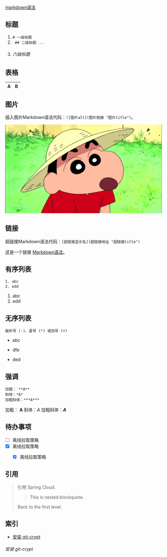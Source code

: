 [markdown语法](https://markdown.com.cn/basic-syntax/)  

## 标题

1. ``# 一级标题``
2. `` ## 二级标题``
``...``
6. ###### 六级标题

## 表格
| A   | B   |
| --- | --- |

## 图片
插入图片Markdown语法代码：``![图片alt](图片链接 "图片title")``。 

![这是图片](./img/ava.jpg "Magic Gardens")

## 链接

超链接Markdown语法代码：``[超链接显示名](超链接地址 "超链接title")``

这是一个链接 [Markdown语法](https://markdown.com.cn)。

## 有序列表
```
1. abc
2. edd
```
1. abc
2. edd
## 无序列表
```
破折号 (-)、星号 (*) 或加号 (+)

```
- abc
* dfe
+ ded


## 强调
```
加粗： **A**
斜体：*A*
加粗斜体：***A***
``` 
加粗： **A**
斜体：*A*
加粗斜体：***A***


## 待办事项
- [ ] 离线拉取策略
- [x] 离线拉取策略
    - [x] 离线拉取策略


## 引用
> 引用 Spring Cloud.
>
> > This is nested blockquote.
>
> Back to the first level.

## 索引
- [安装 git-crypt](#安装-git-crypt)

###### 安装 git-crypt